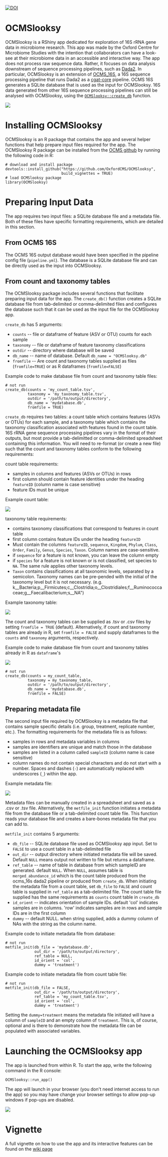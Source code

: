 [![DOI](https://zenodo.org/badge/229074775.svg)](https://zenodo.org/badge/latestdoi/229074775)

# OCMSlooksy
OCMSlooksy is a RShiny app dedicated for exploration of 16S rRNA gene data in microbiome research. This app was made by the Oxford Centre for Microbiome Studies with the intention that collaborators can have a look-see at their microbiome data in an accessible and interactive way. The app does not process raw sequence data. Rather, it focuses on data analysis downstream of sequence processing pipelines, such as [Dada2](https://benjjneb.github.io/dada2/tutorial.html). In particular, OCMSlooksy is an extension of [OCMS_16S](https://ocms-16s.readthedocs.io/en/latest/), a 16S sequence processing pipeline that runs Dada2 as a [cgat-core](https://cgat-core.readthedocs.io/en/latest/) pipeline. OCMS 16S generates a SQLite database that is used as the input for OCMSlooksy. 16S data generated from other 16S sequence processing pipelines can still be analysed with OCMSlooksy, using the [`OCMSlooksy::create_db`](#preparing-input-data-prepareinput) function. 

![](vignettes/screenshots/workflow.png)

# Installing OCMSlooksy
OCMSlooksy is an R package that contains the app and several helper functions that help prepare input files required for the app. The OCMSlooksy R package can be installed from the [OCMS github](https://github.com/OxfordCMS/OCMSlooksy) by running the following code in R:

```
# download and install package
devtools::install_github("https://github.com/OxfordCMS/OCMSlooksy", 
                         build_vignettes = TRUE)
# load OCMSlooksy package
library(OCMSlooksy)
```

# Preparing Input Data
The app requires two input files: a SQLite database file and a metadata file. Both of these files have specific formatting requirements, which are detailed in this section.

## From OCMS 16S
The OCMS 16S output database would have been specified in the pipeline config file (`pipeline.yml`). The database is a SQLite database file and can be directly used as the input into OCMSlooksy.

## From count and taxonomy tables

The OCMSlooksy package includes several functions that facilitate preparing input data for the app. The `create_db()` function creates a SQLite database file from tab-delimited or comma-delimited files and configures the database such that it can be used as the input file for the OCMSlooksy app.

`create_db` has 5 arguments:

* `counts` -- file or dataframe of feature (ASV or OTU) counts for each sample
* `taxonomy` -- file or dataframe of feature taxonomy classifications
* `outdir` -- directory where database will be saved
* `db_name` -- name of database. Default `db_name = "OCMSlooksy.db"`
* `fromfile` -- Are count and taxonomy tables supplied as files (`fromfile=TRUE`) or as R dataframes (`fromfile=FALSE`)

Example code to make database file from count and taxonomy table files:

```
# not run
create_db(counts = 'my_count_table.tsv',
          taxonomy = 'my_taxonomy_table.tsv',
          outdir = '/path/to/output/directory',
          db_name = 'mydatabase.db',
          fromfile = TRUE)
```

`create_db` requires two tables: a count table which contains features (ASVs or OTUs) for each sample, and a taxonomy table which contains the taxonomy classification associated with features found in the count table. 16S rRNA gene sequence processing pipelines vary in the format of their outputs, but most provide a tab-delimitted or comma-delimited spreadsheet containing this information. You will need to re-format (or create a new file) such that the count and taxonomy tables conform to the following requirements:

 count table requirements:
 
 * samples in columns and features (ASVs or OTUs) in rows
 * first column should contain feature identities under the heading `featureID` (column name is case sensitive)
 * feature IDs must be unique
 
 Example count table:
 
![](vignettes/screenshots/examplecount.png)
 
 taxonomy table requirements:
 
 * contains taxonomy classifications that correspond to features in count table
 * first column contains feature IDs under the heading `featureID`
 * Must contain the columns `featureID`, `sequence`,
   `Kingdom`, `Phylum`, `Class`, `Order`, `Family`,
   `Genus`, `Species`, `Taxon`. Column names are case-sensitive.
 * if `sequence` for a feature is not known, you can leave the column empty
 * if `species` for a feature is not known or is not classified, set species to `NA`. The same rule applies other taxonomy levels.
 * `Taxon` contains classifications at all taxonomic levels, separated by a semicolon. Taxonomy names can be pre-pended with the initial of the taxonomy level but it is not necessary.
 (e.g. k__Bacteria;p__Firmicutes;c__Clostridia;o__Clostridiales;f__Ruminococcaceae;g__Faecalibacterium;s__NA")

Example taxonomy table:

![](vignettes/screenshots/exampletaxonomy.png)

The count and taxonomy tables can be supplied as .tsv or .csv files by setting `fromfile = TRUE` (default). Alternatively, if count and taxonomy tables are already in R, set `fromfile = FALSE` and supply dataframes to the `counts` and `taxonomy` arguments, respectively.


Example code to make database file from count and taxonomy tables already in R as `dataframe`'s

![](vignettes/screenshots/exampledataframe.png)

```{r example-createdb3, echo=TRUE, eval=FALSE}
# not run
create_db(counts = my_count_table,
          taxonomy = my_taxonomy_table,
          outdir = '/path/to/output/directory',
          db_name = 'mydatabase.db',
          fromfile = FALSE)
```

## Preparing metadata file
The second input file required by OCMSlooksy is a metadata file that contains sample specific details (i.e. group, treatment, replicate number, etc.). The formatting requirements for the metadata file is as follows:

* samples in rows and metadata variables in columns
* samples are identifiers are unique and match those in the database
* samples are listed in a column called `sampleID` (column name is case sensitive)
* column names do not contain special characters and do not start with a number. Spaces and dashes (`-`) are automatically replaced with underscores (`_`) within the app.

Example metadata file:

![](vignettes/screenshots/examplemetadata.png)

Metadata files can be manually created in a spreadsheet and saved as a .csv or .tsv file. Alternatively, the `metfile_init` function initiates a metadata file from the database file or a tab-delimited count table file. This function reads your database file and creates a bare-bones metadata file that you can add to.

`metfile_init` contains 5 arguments:

* `db_file` -- SQLite database file used as OCMSlooksy app input. Set to `FALSE` to use a count table in a tab-delimited file
* `out_dir` -- output directory where initiated metadata file will be saved. Default `NULL` means output not written to file but returns a dataframe.
* `ref_table` -- name of table in database from which sampleID are generated. default `NULL`. When `NULL`, assumes table is `merged_abundance_id` which is the count table produced from the ocms_16s dada2 pipeline or produced from `create_db`. When initiating the metadata file from a count table, set `db_file`
   to `FALSE` and count table is supplied in `ref_table` as a tab-delimited file. The count table file supplied has the same requirements as `counts` count table in `create_db` 
* `id_orient` -- indicates orientation of sample IDs. default 'col' indicates
   samples are in columns. 'row' indicates samples are in rows and
   sample IDs are in the first column
* `dummy` -- default NULL. when string supplied, adds a dummy column of NAs with the string as the column name.

Example code to initiate metadata file from database:

```
# not run
metfile_init(db_file = 'mydatabase.db',
             out_dir = '/path/to/output/directory',
             ref_table = NULL,
             id_orient = 'col',
             dummy = 'treatment')
```

Example code to initiate metadata file from count table file:
```
# not run
metfile_init(db_file = FALSE,
             out_dir = '/path/to/output/directory',
             ref_table = 'my_count_table.tsv',
             id_orient = 'col',
             dummy = 'treatment')
```

Setting the `dummy=treatment` means the metadata file initiated will have a column of `sampleID` and an empty column of `treatment`. This is, of course, optional and is there to demonstrate how the metadata file can be populated with associated variables.

# Launching the OCMSlooksy app
The app is launched from within R. To start the app, write the following command in the R console:

```
OCMSlooksy::run_app()
```

The app will launch in your browser (you don't need internet access to run the app) so you may have change your browser settings to allow pop-up windows if pop-ups are disabled.

![](vignettes/screenshots/intro.png)

# Vignette
A full vignette on how to use the app and its interactive features can be found on the [wiki page](https://github.com/OxfordCMS/OCMSlooksy/wiki)
